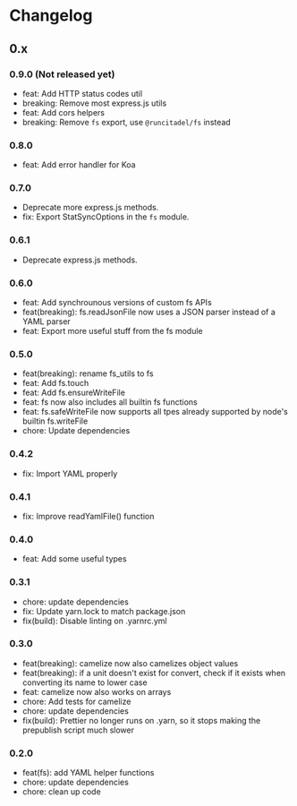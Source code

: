 # Changelog

## 0.x

### 0.9.0 (Not released yet)

-   feat: Add HTTP status codes util
-   breaking: Remove most express.js utils
-   feat: Add cors helpers
-   breaking: Remove `fs` export, use `@runcitadel/fs` instead

### 0.8.0

-   feat: Add error handler for Koa

### 0.7.0

-   Deprecate more express.js methods.
-   fix: Export StatSyncOptions in the `fs` module.

### 0.6.1

-   Deprecate express.js methods.

### 0.6.0

-   feat: Add synchrounous versions of custom fs APIs
-   feat(breaking): fs.readJsonFile now uses a JSON parser instead of a YAML parser
-   feat: Export more useful stuff from the fs module

### 0.5.0

-   feat(breaking): rename fs_utils to fs
-   feat: Add fs.touch
-   feat: Add fs.ensureWriteFile
-   feat: fs now also includes all builtin fs functions
-   feat: fs.safeWriteFile now supports all tpes already supported by node's builtin fs.writeFile
-   chore: Update dependencies

### 0.4.2

-   fix: Import YAML properly

### 0.4.1

-   fix: Improve readYamlFile() function

### 0.4.0

-   feat: Add some useful types

### 0.3.1

-   chore: update dependencies
-   fix: Update yarn.lock to match package.json
-   fix(build): Disable linting on .yarnrc.yml

### 0.3.0

-   feat(breaking): camelize now also camelizes object values
-   feat(breaking): if a unit doesn't exist for convert, check if it exists when converting its name to lower case
-   feat: camelize now also works on arrays
-   chore: Add tests for camelize
-   chore: update dependencies
-   fix(build): Prettier no longer runs on .yarn, so it stops making the prepublish script much slower

### 0.2.0

-   feat(fs): add YAML helper functions
-   chore: update dependencies
-   chore: clean up code
